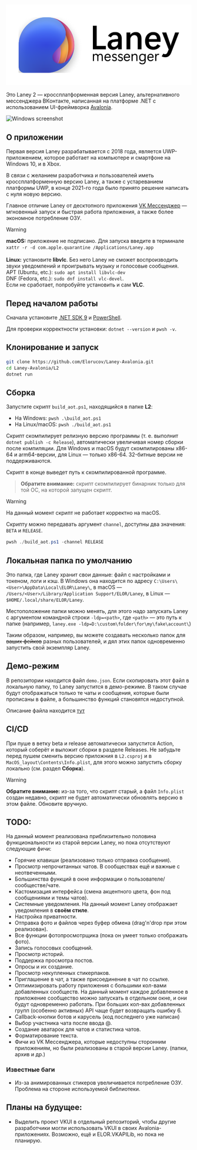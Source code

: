 <picture align="center">
  <source media="(prefers-color-scheme: dark)" srcset="docs/logo_dark.png">
  <source media="(prefers-color-scheme: light)" srcset="docs/logo_light.png">
  <img alt="Logo" src="docs/logo_light.png">
</picture>

Это Laney 2 — кроссплатформенная версия Laney, альтернативного мессенджера ВКонтакте, написанная на платформе .NET с использованием UI-фреймворка [Avalonia](https://github.com/AvaloniaUI/Avalonia).

<picture align="center">
  <source media="(prefers-color-scheme: dark)" srcset="docs/windows_dark.png">
  <source media="(prefers-color-scheme: light)" srcset="docs/windows_light.png">
  <img alt="Windows screenshot" src="docs/windows_light.png">
</picture>

## О приложении
Первая версия Laney разрабатывается с 2018 года, является UWP-приложением, которое работает на компьютере и смартфоне на Windows 10, и в Xbox.

В связи с желанием разработчика и пользователей иметь кроссплатформенную версию Laney, а также с устареванием платформы UWP, в конце 2021-го года было принято решение написать с нуля новую версию.

Главное отличие Laney от десктопного приложения [VK Мессенджер](https://vk.me/) — мгновенный запуск и быстрая работа приложения, а также более экономное потребление ОЗУ.

> [!WARNING]
> **macOS:** приложение не подписано. Для запуска введите в терминале `xattr -r -d com.apple.quarantine /Applications/Laney.app`<br><br>**Linux:** установите **libvlc**. Без него Laney не сможет воспроизводить звуки уведомлений и проигрывать музыку и голосовые сообщения.<br>APT (Ubuntu, etc.): `sudo apt install libvlc-dev`<br>DNF (Fedora, etc.): `sudo dnf install vlc-devel`.<br>Если не сработает, попробуйте установить и сам **VLC**.

## Перед началом работы
Сначала установите [.NET SDK 9](https://dotnet.microsoft.com/en-us/download/dotnet/9.0) и [PowerShell](https://docs.microsoft.com/en-us/powershell/scripting/install/installing-powershell).

Для проверки корректности установки: `dotnet --version` и `pwsh -v`.

## Клонирование и запуск
```bash
git clone https://github.com/Elorucov/Laney-Avalonia.git
cd Laney-Avalonia/L2
dotnet run
```

## Сборка
Запустите скрипт `build_aot.ps1`, находящийся в папке **L2**:

- На Windows: `pwsh .\build_aot.ps1`
- На Linux/macOS: `pwsh ./build_aot.ps1`

Скрипт скомпилирует релизную версию программы (т. е. выполнит `dotnet publish -c Release`), автоматически увеличивая номер сборки после компиляции. Для Windows и macOS будут скомпилированы x86-64 и arm64-версии, для Linux — только x86-64. 32-битные версии не поддерживаются.

Скрипт в конце выведет путь к скомпилированной программе.

> **Обратите внимание:** скрипт скомпилирует бинарник только для той ОС, на которой запущен скрипт.

> [!WARNING]  
> На данный момент скрипт не работает корректно на macOS.

Скрипту можно передавать аргумент `channel`, доступны два значения: `BETA` и `RELEASE`.
```powershell
pwsh ./build_aot.ps1 -channel RELEASE
```

## Локальная папка по умолчанию
Это папка, где Laney хранит свои данные: файл с настройками и токеном, логи и кэш. В Windows она находится по адресу `C:\Users\<User>\AppData\Local\ELOR\Laney\`, в macOS — `/Users/<User>/Library/Application Support/ELOR/Laney`, в Linux — `$HOME/.local/share/ELOR/Laney`.

Местоположение папки можно менять, для этого надо запускать Laney с аргументом командной строки `-ldp=<path>`, где `<path>` — это путь к папке (например, `laney.exe -ldp=D:\custom\folder\for\my\fake\account\`)

Таким образом, например, вы можете создавать несколько папок для ~~ваших фейков~~ разных пользователей, и дял этих папок одновременно запустить свой экземпляр Laney.


## Демо-режим
В репозитории находится файл `demo.json`. Если скопировать этот файл в локальную папку, то Laney запустится в демо-режиме. В таком случае будут отображаться только те чаты и сообщения, которые были прописаны в файле, а большинство функций становятся недоступной.

Описание файла находится [тут](docs/demomode.md)


## CI/CD
При пуше в ветку beta и release автоматически запустится Action, который соберёт и выложит сборки в разделе Releases. Не забудьте перед пушем сменить версию приложния в `L2.csproj` и в `MacOS_layout\Contents\Info.plist`, для этого можно запустить сборку локально (см. раздел **Сборка**). 

> [!WARNING]  
> **Обратите внимание:** из-за того, что скрипт старый, а файл `Info.plist` создан недавно, скрипт не будет автоматически обновлять версию в этом файле. Обновите вручную.

## TODO:
На данный момент реализована приблизительно половина функциональности из старой версии Laney, но пока отсутствуют следующие фичи:

+ Горячие клавиши (реализовано только отправка сообщения).
+ Просмотр непрочитанных чатов. В сообществах ещё и важные с неотвеченными.
+ Большинства функций в окне информации о пользователе/сообществе/чате.
+ Кастомизация интерфейса (смена акцентного цвета, фон под сообщениями и темы чатов).
+ Системные уведомления. На данный момент Laney отображает уведомления в __своём стиле__.
+ Настройка приватности.
+ Отправка фото и файлов через буфер обмена (drag'n'drop при этом реализован).
+ Все функции фотопросмотрщика (пока он умеет только отображать фото).
+ Запись голосовых сообщений.
+ Просмотр историй.
+ Поддержка просмотра постов.
+ Опросы и их создание.
+ Просмотр некупленных стикерпаков.
+ Приглашение в чат, а также присоединение в чат по ссылке.
+ Оптимизировать работу приложения с большими кол-вами добавленных сообществ. На данный момент каждое добавленное в приложение сообщество можно запускать в отдельном окне, и они будут одновременно работать. При больших кол-вах добавленных групп (особенно активных) API чаще будет возвращать ошибку 6.
+ Callback-кнопки ботов и карусель (код последнего уже написан)
+ Выбор участника чата после ввода @.
+ Создание аватарок для чатов и статистика чатов.
+ Форматирование текста.
+ Фичи из VK Мессенджера, которые недоступны сторонним приложениям, но были реализованы в старой версии Laney. (папки, архив и др.)

### Известные баги
+ Из-за анимированных стикеров увеличивается потребление ОЗУ. Проблема на стороне используемой библиотеки.

## Планы на будущее:
+ Выделить проект VKUI в отдельный репозиторий, чтобы другие разработчики могли использовать VKUI в своих Avalonia-приложениях. Возможно, ещё и ELOR.VKAPILib, но пока не планирую.
